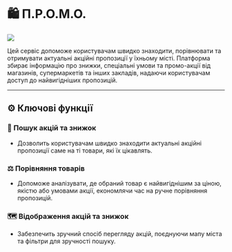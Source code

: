 # 🛍️ П.Р.О.М.О.

![](https://img.shields.io/badge/Status-Under%20Development-red?style=flat-square)

Цей сервіс допоможе користувачам швидко знаходити, порівнювати та отримувати актуальні акційні пропозиції у їхньому місті.
Платформа збирає інформацію про знижки, спеціальні умови та промо-акції від магазинів, супермаркетів та інших закладів, надаючи користувачам доступ до найвигідніших пропозицій.

---

## ⚙️ Ключові функції

### 🔎 Пошук акцій та знижок
- Дозволить користувачам швидко знаходити актуальні акційні пропозиції саме на ті товари, які їх цікавлять.

### ⚖️ Порівняння товарів
- Допоможе аналізувати, де обраний товар є найвигіднішим за ціною, якістю або умовами акції, економлячи час на ручне порівняння пропозицій.

### 🗺 Відображення акцій та знижок
- Забезпечить зручний спосіб перегляду акцій, поєднуючи мапу міста та фільтри для зручності пошуку.
